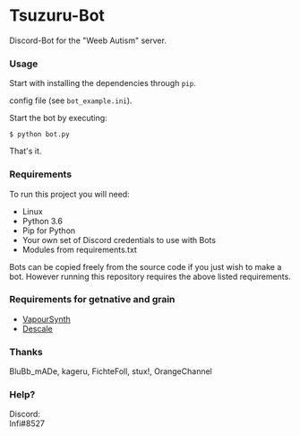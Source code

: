# Tsuzuru-Bot
Discord-Bot for the "Weeb Autism" server.

### Usage

Start with installing the dependencies through ``pip``.

config file (see ``bot_example.ini``).

Start the bot by executing:

    $ python bot.py

That's it.

### Requirements
To run this project you will need:

* Linux
* Python 3.6
* Pip for Python
* Your own set of Discord credentials to use with Bots
* Modules from requirements.txt

Bots can be copied freely from the source code if you just wish to make a bot. 
However running this repository requires the above listed requirements.

### Requirements for getnative and grain

* [VapourSynth](https://github.com/vapoursynth/vapoursynth/releases)
* [Descale](https://github.com/BluBb-mADe/vapoursynth-descale)

  
### Thanks  
BluBb_mADe, kageru, FichteFoll, stux!, OrangeChannel

### Help?
Discord:   
Infi#8527 
